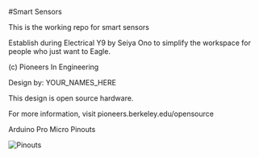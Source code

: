 #Smart Sensors

This is the working repo for smart sensors

Establish during Electrical Y9 by Seiya Ono to simplify the workspace for people who just want to Eagle.

(c) Pioneers In Engineering

Design by: YOUR\_NAMES\_HERE

This design is open source hardware.

For more information, visit pioneers.berkeley.edu/opensource

Arduino Pro Micro Pinouts

![Pinouts](https://cdn.sparkfun.com/assets/9/c/3/c/4/523a1765757b7f5c6e8b4567.png)
